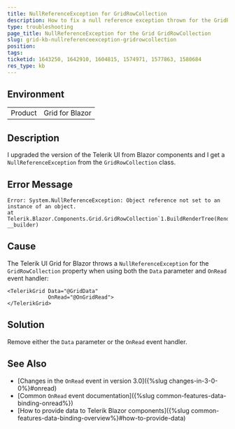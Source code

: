 ```yaml
---
title: NullReferenceException for GridRowCollection
description: How to fix a null reference exception thrown for the GridRowCollection property of the Telerik Blazor Grid.
type: troubleshooting
page_title: NullReferenceException for the Grid GridRowCollection
slug: grid-kb-nullreferenceexception-gridrowcollection
position: 
tags: 
ticketid: 1643250, 1642910, 1604815, 1574971, 1577863, 1580684
res_type: kb
---
```


## Environment
<table>
	<tbody>
		<tr>
			<td>Product</td>
			<td>Grid for Blazor</td>
		</tr>
	</tbody>
</table>


## Description

I upgraded the version of the Telerik UI from Blazor components and I get a `NullReferenceException` from the `GridRowCollection` class.

## Error Message

````
Error: System.NullReferenceException: Object reference not set to an instance of an object. 
at Telerik.Blazor.Components.Grid.GridRowCollection`1.BuildRenderTree(RenderTreeBuilder __builder)
````

## Cause

The Telerik UI Grid for Blazor throws a `NullReferenceException` for the `GridRowCollection` property when using both the `Data` parameter and `OnRead` event handler:

<div class="skip-repl"></div>

````CSHTML
<TelerikGrid Data="@GridData"
             OnRead="@OnGridRead">
</TelerikGrid>
````

## Solution

Remove either the `Data` parameter or the `OnRead` event handler.

## See Also

* [Changes in the `OnRead` event in version 3.0]({%slug changes-in-3-0-0%}#onread)
* [Common `OnRead` event documentation]({%slug common-features-data-binding-onread%})
* [How to provide data to Telerik Blazor components]({%slug common-features-data-binding-overview%}#how-to-provide-data)

